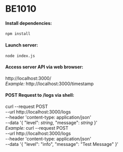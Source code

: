 # BE1010

#### Install dependencies:
```
npm install
```

#### Launch server:
```
node index.js
```

#### Access server API via web browser:
http://localhost:3000/<API>
<br /><i>Example: </i>
http://localhost:3000/timestamp

#### POST Request to /logs via shell:
curl --request POST \
--url http://localhost:3000/logs \
--header 'content-type: application/json' \
--data '{
    "level": <i>string</i>,
    "message": <i>string</i>
}'
<br /><i>Example: </i>
curl --request POST \
--url http://localhost:3000/logs \
--header 'content-type: application/json' \
--data '{
    "level": "info",
    "message": "Test Message"
}'